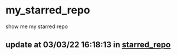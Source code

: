 # my_starred_repo
show me my starred repo

update at 03/03/22 16:18:13 in [starred_repo](./index.html)
---

